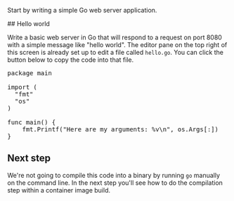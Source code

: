 Start by writing a simple Go web server application. 

## Hello world

Write a basic web server in Go that will respond to a request on port 8080 with a simple message like "hello world". The editor pane on the top right of this screen is already set up to edit a file called `hello.go`. You can click the button below to copy the code into that file. 

<pre class="file" data-filename="hello.go" data-target="replace">
package main

import (
  "fmt"
  "os"
)

func main() {
	fmt.Printf("Here are my arguments: %v\n", os.Args[:])
}
</pre>

## Next step

We're not going to compile this code into a binary by running `go` manually on the command line. In the next step you'll see how to do the compilation step within a container image build.
